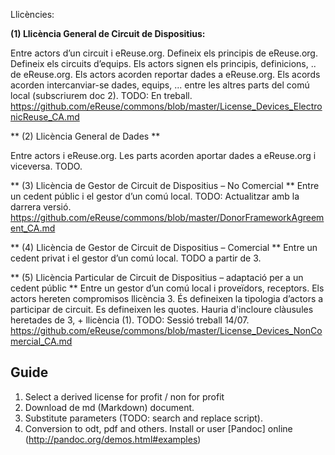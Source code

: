Llicències:

**(1) Llicència General de Circuit de Dispositius:**

Entre actors d’un circuit i eReuse.org.
Defineix els principis de eReuse.org.
Defineix els circuits d’equips.
Els actors signen els principis, definicions, .. de eReuse.org.
Els actors acorden reportar dades a eReuse.org.
Els acords acorden intercanviar-se dades, equips, ... entre les altres parts del comú local (subscriurem doc 2).
TODO: En treball.
https://github.com/eReuse/commons/blob/master/License_Devices_ElectronicReuse_CA.md

** (2) Llicència General de Dades **

Entre actors i eReuse.org.
Les parts acorden aportar dades a eReuse.org i viceversa.
TODO.

** (3) Llicència de Gestor de Circuit de Dispositius – No Comercial  **
Entre un cedent públic i el gestor d’un comú local.
TODO: Actualitzar amb la darrera versió.
https://github.com/eReuse/commons/blob/master/DonorFrameworkAgreement_CA.md

** (4) Llicència de Gestor de Circuit de Dispositius – Comercial **
Entre un cedent privat i el gestor d’un comú local.
TODO a partir de 3.

** (5) Llicència Particular de Circuit de Dispositius – adaptació per a un cedent públic **
Entre un gestor d’un comú local i proveïdors, receptors.
Els actors hereten compromisos llicència 3.
És defineixen la tipologia d’actors a participar de circuit.
Es defineixen les quotes.
Hauria d'incloure clàusules heretades de 3, + llicència (1).
TODO: Sessió treball 14/07.
https://github.com/eReuse/commons/blob/master/License_Devices_NonComercial_CA.md

## Guide
1.  Select a derived license for profit / non for profit
2.  Download de md (Markdown) document.
3.  Substitute parameters (TODO: search and replace script).
4.  Conversion to odt, pdf and others. Install or user [Pandoc] online (http://pandoc.org/demos.html#examples)

